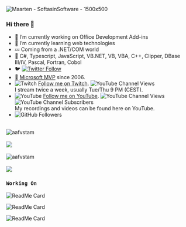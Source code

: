 ![Maarten - SoftasinSoftware - 1500x500](https://user-images.githubusercontent.com/5305682/216095703-0117b759-825a-4115-a9b8-14c4a8736255.jpg)

### Hi there 👋

- 🔭 I’m currently working on Office Development Add-ins
- 🌱 I’m currently learning web technologies
- 💤 Coming from a .NET/COM world
- 💬 C#, Typescript, JavaScript, <span>VB.NET</span>, VB, VBA, C++, Clipper, DBase III/IV, Pascal, Fortran, Cobol
- 🐦 [![Twitter Follow](https://img.shields.io/badge/follow-%40aafvstam-1DA1F2?logo=twitter&style=social)](https://twitter.com/aafvstam)
- 🥇 [Microsoft MVP](https://mvp.microsoft.com/en-us/PublicProfile/33535?fullName=Maarten%20van%20Stam) since 2006.
- ![Twitch](https://cdn.emojidex.com/emoji/mdpi/Twitch.png "Twitch") [Follow me on Twitch](https://twitch.tv/softasinsoftware).  <img alt="YouTube Channel Views" src="https://img.shields.io/twitch/status/softasinsoftware?style=social"><br />I stream twice a week, usually Tue/Thu 9 PM (CEST).
- ![YouTube](https://cdn.emojidex.com/emoji/mdpi/YouTube.png "YouTube") [Follow me on YouTube](https://www.youtube.com/c/SoftAsInSoftware?sub_confirmation=1). <img alt="YouTube Channel Views" src="https://img.shields.io/youtube/channel/views/UCbB7aNtJUfpbQMbSwdRdpzw"> <img alt="YouTube Channel Subscribers" src="https://img.shields.io/youtube/channel/subscribers/UCbB7aNtJUfpbQMbSwdRdpzw"><br />My recordings and videos can be found here on YouTube. 
- <img alt="GitHub Followers" src="https://img.shields.io/github/followers/aafvstam?style=social"> 
<!-- - ![visitors](https://visitor-badge.glitch.me/badge?page_id=aafvstam.visitor-badge) -->

<br />
<div>
  <img align="center" src="https://github-readme-stats-git-masterrstaa-rickstaa.vercel.app/api?username=aafvstam&show_icons=true&theme=dark" alt="aafvstam"/>
<div/>
<br />
<div>
  <img align="center" src="https://github-readme-streak-stats.herokuapp.com/?user=aafvstam&theme=dark" />
<div/>
<br />
<div>
  <img align="center" src="https://github-readme-stats-git-masterrstaa-rickstaa.vercel.app/api/top-langs/?username=aafvstam&layout=compact&hide=html&theme=dark" alt="aafvstam" />
<div/>
<br />
<div>
  <img align="center" src="https://github-readme-stats-git-masterrstaa-rickstaa.vercel.app/api/pin/?username=aafvstam&repo=PnP-OfficeAddins&theme=dark" />
</div>  

### `Working On`

![ReadMe Card](https://github-readme-stats-git-masterrstaa-rickstaa.vercel.app/api/pin/?username=OfficeDev&repo=PnP-OfficeAddins&theme=dark) 
  
![ReadMe Card](https://github-readme-stats-git-masterrstaa-rickstaa.vercel.app/api/pin/?username=aafvstam&repo=BlazorAddIn&theme=dark)    

![ReadMe Card](https://github-readme-stats-git-masterrstaa-rickstaa.vercel.app/api/pin/?username=aafvstam&repo=softasinsoftware.com&theme=dark)    

